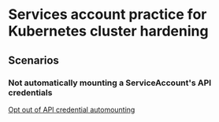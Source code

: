 # Services account practice for Kubernetes cluster hardening

## Scenarios

### Not automatically mounting a ServiceAccount's API credentials

[Opt out of API credential automounting](https://kubernetes.io/docs/tasks/configure-pod-container/configure-service-account/#opt-out-of-api-credential-automounting)
